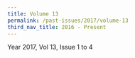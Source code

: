 ```yaml
---
title: Volume 13
permalink: /past-issues/2017/volume-13
third_nav_title: 2016 - Present
---
```


Year 2017, Vol 13, Issue 1 to 4
